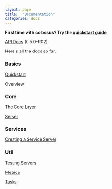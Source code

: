 ```yaml
---
layout: page
title:  "Documentation"
categories: docs
---
```


**First time with colossus? Try the [quickstart guide](quickstart)**

[API Docs]({{site.baseurl}}/api/index.html#colossus.package) (0.5.0-RC2)

Here's all the docs so far.

### Basics

[Quickstart](quickstart)

[Overview](overview)

### Core 

[The Core Layer](core)

[Server](server)

### Services

[Creating a Service Server](serviceserver)

### Util

[Testing Servers](testkit)

[Metrics](metrics)

[Tasks](tasks)

